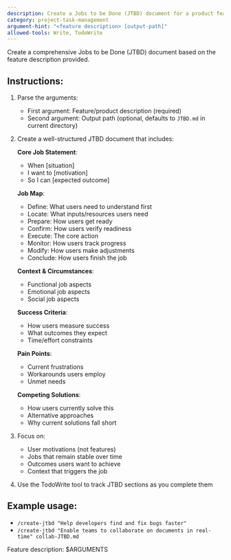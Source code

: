 ```yaml
---
description: Create a Jobs to be Done (JTBD) document for a product feature focusing on user needs
category: project-task-management
argument-hint: "<feature description> [output-path]"
allowed-tools: Write, TodoWrite
---
```


Create a comprehensive Jobs to be Done (JTBD) document based on the feature description provided.

## Instructions:
1. Parse the arguments:
   - First argument: Feature/product description (required)
   - Second argument: Output path (optional, defaults to `JTBD.md` in current directory)

2. Create a well-structured JTBD document that includes:

   **Core Job Statement**:
   - When [situation]
   - I want to [motivation]
   - So I can [expected outcome]

   **Job Map**:
   - Define: What users need to understand first
   - Locate: What inputs/resources users need
   - Prepare: How users get ready
   - Confirm: How users verify readiness
   - Execute: The core action
   - Monitor: How users track progress
   - Modify: How users make adjustments
   - Conclude: How users finish the job

   **Context & Circumstances**:
   - Functional job aspects
   - Emotional job aspects
   - Social job aspects

   **Success Criteria**:
   - How users measure success
   - What outcomes they expect
   - Time/effort constraints

   **Pain Points**:
   - Current frustrations
   - Workarounds users employ
   - Unmet needs

   **Competing Solutions**:
   - How users currently solve this
   - Alternative approaches
   - Why current solutions fall short

3. Focus on:
   - User motivations (not features)
   - Jobs that remain stable over time
   - Outcomes users want to achieve
   - Context that triggers the job

4. Use the TodoWrite tool to track JTBD sections as you complete them

## Example usage:
- `/create-jtbd "Help developers find and fix bugs faster"`
- `/create-jtbd "Enable teams to collaborate on documents in real-time" collab-JTBD.md`

Feature description: $ARGUMENTS
